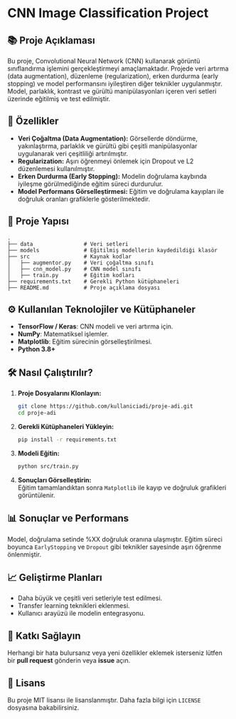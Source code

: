 
# CNN Image Classification Project  

## 📚 **Proje Açıklaması**  
Bu proje, Convolutional Neural Network (CNN) kullanarak görüntü sınıflandırma işlemini gerçekleştirmeyi amaçlamaktadır. Projede veri artırma (data augmentation), düzenleme (regularization), erken durdurma (early stopping) ve model performansını iyileştiren diğer teknikler uygulanmıştır. Model, parlaklık, kontrast ve gürültü manipülasyonları içeren veri setleri üzerinde eğitilmiş ve test edilmiştir.  

## 🚀 **Özellikler**  
- **Veri Çoğaltma (Data Augmentation):** Görsellerde döndürme, yakınlaştırma, parlaklık ve gürültü gibi çeşitli manipülasyonlar uygulanarak veri çeşitliliği artırılmıştır.  
- **Regularization:** Aşırı öğrenmeyi önlemek için Dropout ve L2 düzenlemesi kullanılmıştır.  
- **Erken Durdurma (Early Stopping):** Modelin doğrulama kaybında iyileşme görülmediğinde eğitim süreci durdurulur.  
- **Model Performans Görselleştirmesi:** Eğitim ve doğrulama kayıpları ile doğruluk oranları grafiklerle gösterilmektedir.  

## 📂 **Proje Yapısı**  
```
.
├── data                # Veri setleri
├── models              # Eğitilmiş modellerin kaydedildiği klasör
├── src                 # Kaynak kodlar
│   ├── augmentor.py    # Veri çoğaltma sınıfı
│   ├── cnn_model.py    # CNN model sınıfı
│   ├── train.py        # Eğitim kodları
├── requirements.txt    # Gerekli Python kütüphaneleri
├── README.md           # Proje açıklama dosyası
```

## ⚙️ **Kullanılan Teknolojiler ve Kütüphaneler**  
- **TensorFlow / Keras**: CNN modeli ve veri artırma için.  
- **NumPy**: Matematiksel işlemler.  
- **Matplotlib**: Eğitim sürecinin görselleştirilmesi.  
- **Python 3.8+**  

## 🛠️ **Nasıl Çalıştırılır?**  

1. **Proje Dosyalarını Klonlayın:**  
   ```bash
   git clone https://github.com/kullaniciadi/proje-adi.git
   cd proje-adi
   ```

2. **Gerekli Kütüphaneleri Yükleyin:**  
   ```bash
   pip install -r requirements.txt
   ```

3. **Modeli Eğitin:**  
   ```bash
   python src/train.py
   ```

4. **Sonuçları Görselleştirin:**  
   Eğitim tamamlandıktan sonra `Matplotlib` ile kayıp ve doğruluk grafikleri görüntülenir.  

## 📊 **Sonuçlar ve Performans**  
Model, doğrulama setinde %XX doğruluk oranına ulaşmıştır. Eğitim süreci boyunca `EarlyStopping` ve `Dropout` gibi teknikler sayesinde aşırı öğrenme önlenmiştir.  

## 📈 **Geliştirme Planları**  
- Daha büyük ve çeşitli veri setleriyle test edilmesi.  
- Transfer learning teknikleri eklenmesi.  
- Kullanıcı arayüzü ile modelin entegrasyonu.  

## 🤝 **Katkı Sağlayın**  
Herhangi bir hata bulursanız veya yeni özellikler eklemek isterseniz lütfen bir **pull request** gönderin veya **issue** açın.  

## 📄 **Lisans**  
Bu proje MIT lisansı ile lisanslanmıştır. Daha fazla bilgi için `LICENSE` dosyasına bakabilirsiniz.  
